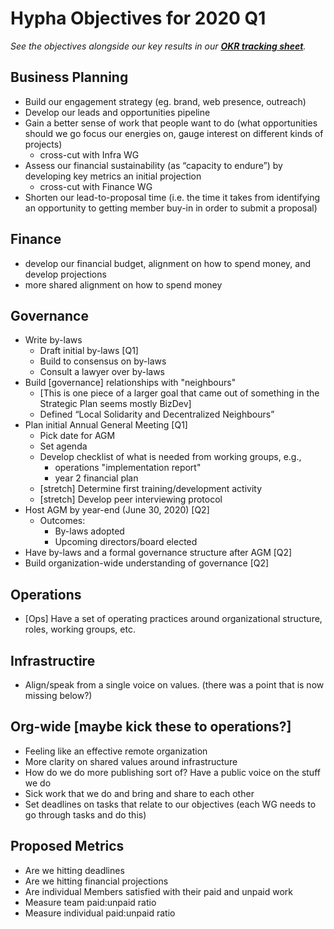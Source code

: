 # Hypha Objectives for 2020 Q1

_See the objectives alongside our key results in our [**OKR tracking sheet**](https://docs.google.com/spreadsheets/d/1hMFS3IhzZOFQA-yjt7lFcoVO0Ry6erFEH7D1NswvDtA/edit)._

## Business Planning

- Build our engagement strategy (eg. brand, web presence, outreach)
- Develop our leads and opportunities pipeline
- Gain a better sense of work that people want to do (what opportunities should we go focus our energies on, gauge interest on different kinds of projects)
    - cross-cut with Infra WG
- Assess our financial sustainability (as “capacity to endure”) by developing key metrics an initial projection
    - cross-cut with Finance WG
- Shorten our lead-to-proposal time (i.e. the time it takes from identifying an opportunity to getting member buy-in in order to submit a proposal)

## Finance

- develop our financial budget, alignment on how to spend money, and develop projections
- more shared alignment on how to spend money

## Governance

- Write by-laws
    - Draft initial by-laws [Q1]
    - Build to consensus on by-laws
    - Consult a lawyer over by-laws
- Build [governance] relationships with "neighbours"
    - [This is one piece of a larger goal that came out of something in
the Strategic Plan seems mostly BizDev]
    - Defined “Local Solidarity and Decentralized Neighbours”
- Plan initial Annual General Meeting [Q1]
    - Pick date for AGM
    - Set agenda
    - Develop checklist of what is needed from working groups, e.g.,
        - operations "implementation report"
        - year 2 financial plan
    - [stretch] Determine first training/development activity
    - [stretch] Develop peer interviewing protocol
- Host AGM by year-end (June 30, 2020) [Q2]
    - Outcomes:
        - By-laws adopted
        - Upcoming directors/board elected
- Have by-laws and a formal governance structure after AGM [Q2]
- Build organization-wide understanding of governance [Q2]

## Operations

- [Ops] Have a set of operating practices around organizational
structure, roles, working groups, etc.


## Infrastructire

- Align/speak from a single voice on values. (there was a point that is now missing below?)

## Org-wide [maybe kick these to operations?]

- Feeling like an effective remote organization
- More clarity on shared values around infrastructure
- How do we do more publishing sort of? Have a public voice on the stuff we do
- Sick work that we do and bring and share to each other
- Set deadlines on tasks that relate to our objectives (each WG needs to go through tasks and do this)

## Proposed Metrics

- Are we hitting deadlines
- Are we hitting financial projections
- Are individual Members satisfied with their paid and unpaid work
- Measure team paid:unpaid ratio
- Measure individual paid:unpaid ratio
